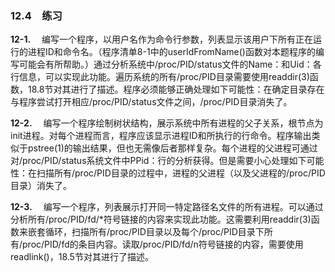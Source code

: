### 12.4　练习

**12-1.** 　编写一个程序，以用户名作为命令行参数，列表显示该用户下所有正在运行的进程ID和命令名。（程序清单8-1中的userIdFromName()函数对本题程序的编写可能会有所帮助。）通过分析系统中/proc/PID/status文件的Name：和Uid：各行信息，可以实现此功能。遍历系统的所有/proc/PID目录需要使用readdir(3)函数，18.8节对其进行了描述。程序必须能够正确处理如下可能性：在确定目录存在与程序尝试打开相应/proc/PID/status文件之间，/proc/PID目录消失了。

**12-2.** 　编写一个程序绘制树状结构，展示系统中所有进程的父子关系，根节点为init进程。对每个进程而言，程序应该显示进程ID和所执行的行命令。程序输出类似于pstree(1)的输出结果，但也无需像后者那样复杂。每个进程的父进程可通过对/proc/PID/status系统文件中PPid：行的分析获得。但是需要小心处理如下可能性：在扫描所有/proc/PID目录的过程中，进程的父进程（以及父进程的/proc/PID目录）消失了。

**12-3.** 　编写一个程序，列表展示打开同一特定路径名文件的所有进程。可以通过分析所有/proc/PID/fd/*符号链接的内容来实现此功能。这需要利用readdir(3)函数来嵌套循环，扫描所有/proc/PID目录以及每个/proc/PID目录下所有/proc/PID/fd的条目内容。读取/proc/PID/fd/n符号链接的内容，需要使用readlink()，18.5节对其进行了描述。



